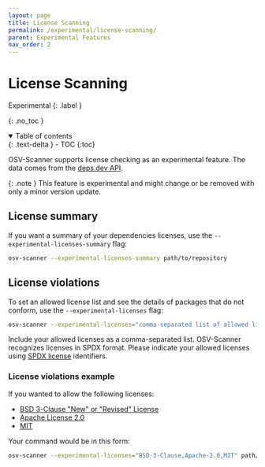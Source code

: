 ```yaml
---
layout: page
title: License Scanning
permalink: /experimental/license-scanning/
parent: Experimental Features
nav_order: 2
---
```


# License Scanning

Experimental
{: .label }

{: .no_toc }

<details open markdown="block">
  <summary>
    Table of contents
  </summary>
  {: .text-delta }
- TOC
{:toc}
</details>

OSV-Scanner supports license checking as an experimental feature. The data comes from the [deps.dev API](https://docs.deps.dev/api/).

{: .note }
This feature is experimental and might change or be removed with only a minor version update.

## License summary

If you want a summary of your dependencies licenses, use the `--experimental-licenses-summary` flag:

```bash
osv-scanner --experimental-licenses-summary path/to/repository
```

## License violations

To set an allowed license list and see the details of packages that do not conform, use the `--experimental-licenses` flag:

```bash
osv-scanner --experimental-licenses="comma-separated list of allowed licenses" path/to/directory
```

Include your allowed licenses as a comma-separated list. OSV-Scanner recognizes licenses in SPDX format. Please indicate your allowed licenses using [SPDX license](https://spdx.org/licenses/) identifiers.

### License violations example

If you wanted to allow the following licenses:

- [BSD 3-Clause "New" or "Revised" License](https://spdx.org/licenses/BSD-3-Clause.html)
- [Apache License 2.0](https://spdx.org/licenses/Apache-2.0.html)
- [MIT](https://spdx.org/licenses/MIT.html)

Your command would be in this form:

```bash
osv-scanner --experimental-licenses="BSD-3-Clause,Apache-2.0,MIT" path/to/directory
```
